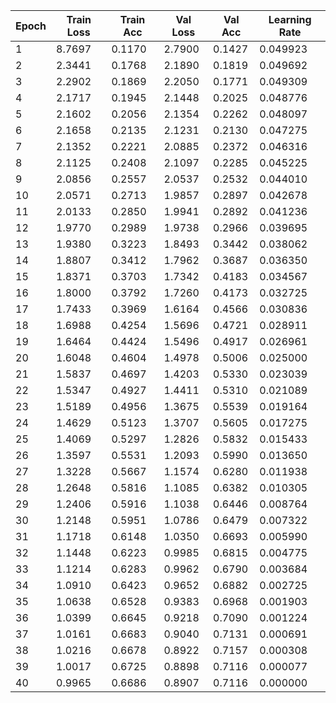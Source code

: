 | Epoch | Train Loss | Train Acc | Val Loss | Val Acc  | Learning Rate |
|-------|------------|-----------|----------|----------|---------------|
| 1     | 8.7697     | 0.1170    | 2.7900   | 0.1427   | 0.049923      |
| 2     | 2.3441     | 0.1768    | 2.1890   | 0.1819   | 0.049692      |
| 3     | 2.2902     | 0.1869    | 2.2050   | 0.1771   | 0.049309      |
| 4     | 2.1717     | 0.1945    | 2.1448   | 0.2025   | 0.048776      |
| 5     | 2.1602     | 0.2056    | 2.1354   | 0.2262   | 0.048097      |
| 6     | 2.1658     | 0.2135    | 2.1231   | 0.2130   | 0.047275      |
| 7     | 2.1352     | 0.2221    | 2.0885   | 0.2372   | 0.046316      |
| 8     | 2.1125     | 0.2408    | 2.1097   | 0.2285   | 0.045225      |
| 9     | 2.0856     | 0.2557    | 2.0537   | 0.2532   | 0.044010      |
| 10    | 2.0571     | 0.2713    | 1.9857   | 0.2897   | 0.042678      |
| 11    | 2.0133     | 0.2850    | 1.9941   | 0.2892   | 0.041236      |
| 12    | 1.9770     | 0.2989    | 1.9738   | 0.2966   | 0.039695      |
| 13    | 1.9380     | 0.3223    | 1.8493   | 0.3442   | 0.038062      |
| 14    | 1.8807     | 0.3412    | 1.7962   | 0.3687   | 0.036350      |
| 15    | 1.8371     | 0.3703    | 1.7342   | 0.4183   | 0.034567      |
| 16    | 1.8000     | 0.3792    | 1.7260   | 0.4173   | 0.032725      |
| 17    | 1.7433     | 0.3969    | 1.6164   | 0.4566   | 0.030836      |
| 18    | 1.6988     | 0.4254    | 1.5696   | 0.4721   | 0.028911      |
| 19    | 1.6464     | 0.4424    | 1.5496   | 0.4917   | 0.026961      |
| 20    | 1.6048     | 0.4604    | 1.4978   | 0.5006   | 0.025000      |
| 21    | 1.5837     | 0.4697    | 1.4203   | 0.5330   | 0.023039      |
| 22    | 1.5347     | 0.4927    | 1.4411   | 0.5310   | 0.021089      |
| 23    | 1.5189     | 0.4956    | 1.3675   | 0.5539   | 0.019164      |
| 24    | 1.4629     | 0.5123    | 1.3707   | 0.5605   | 0.017275      |
| 25    | 1.4069     | 0.5297    | 1.2826   | 0.5832   | 0.015433      |
| 26    | 1.3597     | 0.5531    | 1.2093   | 0.5990   | 0.013650      |
| 27    | 1.3228     | 0.5667    | 1.1574   | 0.6280   | 0.011938      |
| 28    | 1.2648     | 0.5816    | 1.1085   | 0.6382   | 0.010305      |
| 29    | 1.2406     | 0.5916    | 1.1038   | 0.6446   | 0.008764      |
| 30    | 1.2148     | 0.5951    | 1.0786   | 0.6479   | 0.007322      |
| 31    | 1.1718     | 0.6148    | 1.0350   | 0.6693   | 0.005990      |
| 32    | 1.1448     | 0.6223    | 0.9985   | 0.6815   | 0.004775      |
| 33    | 1.1214     | 0.6283    | 0.9962   | 0.6790   | 0.003684      |
| 34    | 1.0910     | 0.6423    | 0.9652   | 0.6882   | 0.002725      |
| 35    | 1.0638     | 0.6528    | 0.9383   | 0.6968   | 0.001903      |
| 36    | 1.0399     | 0.6645    | 0.9218   | 0.7090   | 0.001224      |
| 37    | 1.0161     | 0.6683    | 0.9040   | 0.7131   | 0.000691      |
| 38    | 1.0216     | 0.6678    | 0.8922   | 0.7157   | 0.000308      |
| 39    | 1.0017     | 0.6725    | 0.8898   | 0.7116   | 0.000077      |
| 40    | 0.9965     | 0.6686    | 0.8907   | 0.7116   | 0.000000      |